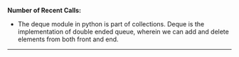 **Number of Recent Calls:**  
- The deque module in python is part of collections. Deque is the implementation of double ended queue, wherein we can add and delete elements from both front and end.
---
